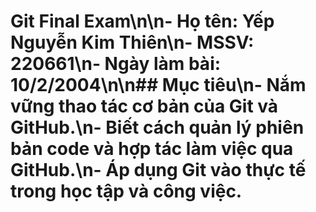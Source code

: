 # Git Final Exam\n\n- Họ tên: Yếp Nguyễn Kim Thiên\n- MSSV: 220661\n- Ngày làm bài: 10/2/2004\n\n## Mục tiêu\n- Nắm vững thao tác cơ bản của Git và GitHub.\n- Biết cách quản lý phiên bản code và hợp tác làm việc qua GitHub.\n- Áp dụng Git vào thực tế trong học tập và công việc.

